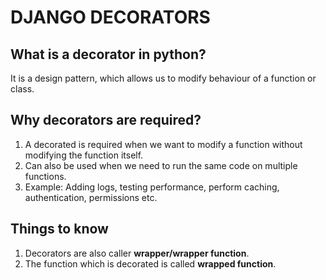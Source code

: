 # DJANGO DECORATORS

## What is a decorator in python?
It is a design pattern, which allows us to modify behaviour of a function or class.

## Why decorators are required?
1. A decorated is required when we want to modify a function without modifying the function itself.
2. Can also be used when we need to run the same code on multiple functions.
3. Example: Adding logs, testing performance, perform caching, authentication, permissions etc.

## Things to know
1. Decorators are also caller <b>wrapper/wrapper function</b>.
2. The function which is decorated is called <b>wrapped function</b>.



